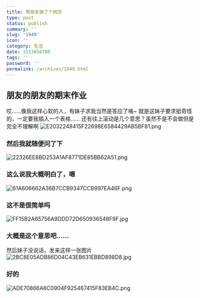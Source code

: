 ```yaml
---
title: 帮朋友做了个网页
type: post
status: publish
summary: ''
slug: '1949'
icon: ''
category: 生活
date: 1513856700
tags: ''
password: ''
permalink: /archives/1949.html
---
```


## 朋友的朋友的期末作业
哎……像我这样心软的人，有妹子求我当然是答应了咯~
就是这妹子要求挺奇怪的，一定要我插入一个表格……
还有往上滚动是几个意思？虽然不是不会做但是完全不理解啊
![E2032248415F22698E6584429AB5BF81.png][1]

### 然后我就随便问了下
![22326EE8BD253A1AF8771DE85BB62A51.png][2]

### 这么说我大概明白了，嗯
![61A606662A36B7CCB9347CCB997EA46F.png][3]

### 这不是很简单吗
![FF15B2A65756A9DDD72D650936548F9F.jpg][4]

### 大概是这个意思吧……
然后妹子没说话，发来这样一张图片
![2BC8E05ADB86D04C43EB631EBBD898D8.jpg][5]

### 好的

![ADE70866A6C0904F925467415F83EB4C.png][7]


  [1]: https://www.zkl2333.com/usr/uploads/2017/12/651956737.png
  [2]: https://www.zkl2333.com/usr/uploads/2017/12/2163490111.png
  [3]: https://www.zkl2333.com/usr/uploads/2017/12/2670444710.png
  [4]: https://www.zkl2333.com/usr/uploads/2017/12/2769305144.jpg
  [5]: https://www.zkl2333.com/usr/uploads/2017/12/1358041357.jpg
  [6]: https://www.zkl2333.com/usr/uploads/2017/12/1882334317.jpg
  [7]: https://www.zkl2333.com/usr/uploads/2017/12/456921406.png
